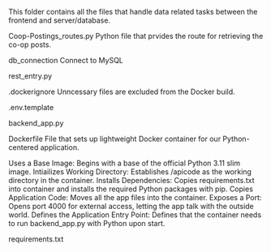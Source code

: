 This folder contains all the files that handle data related tasks between the frontend and server/database.

Coop-Postings_routes.py
Python file that prvides the route for retrieving the co-op posts.

db_connection
Connect to MySQL 

rest_entry.py


.dockerignore
Unncessary files are excluded from the Docker build.

.env.template


backend_app.py


Dockerfile
File that sets up lightweight Docker container for our Python-centered application.

Uses a Base Image: Begins with a base of the official Python 3.11 slim image.
Intiailizes Working Directory: Establishes /apicode as the working directory in the container.
Installs Dependencies: Copies requirements.txt into container and installs the required Python packages with pip.
Copies Application Code: Moves all the app files into the container.
Exposes a Port: Opens port 4000 for external access, letting the app talk with the outside world.
Defines the Application Entry Point: Defines that the container needs to run backend_app.py with Python upon start.

requirements.txt